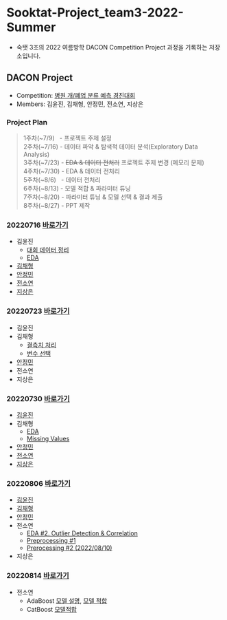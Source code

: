 # Sooktat-Project_team3-2022-Summer
- 숙탯 3조의 2022 여름방학 DACON Competition Project 과정을 기록하는 저장소입니다.


## DACON Project
- Competition: [병원 개/폐업 분류 예측 경진대회](https://dacon.io/competitions/official/9565/overview/description)
- Members: 김윤진, 김채형, 안정민, 전소연, 지상은

### Project Plan
> 1주차(~7/9)&nbsp;&nbsp;&nbsp;- 프로젝트 주제 설정  
> 2주차(~7/16) - 데이터 파악 & 탐색적 데이터 분석(Exploratory Data Analysis)  
> 3주차(~7/23) - ~~EDA & 데이터 전처리~~ 프로젝트 주제 변경 (메모리 문제)  
> 4주차(~7/30) - EDA & 데이터 전처리  
> 5주차(~8/6)&nbsp;&nbsp;&nbsp;- 데이터 전처리  
> 6주차(~8/13) - 모델 적합 & 파라미터 튜닝  
> 7주차(~8/20) - 파라미터 튜닝 & 모델 선택 & 결과 제출  
> 8주차(~8/27) - PPT 제작

### 20220716  [바로가기](https://github.com/SoYeonJ99/Hospital_Closure_Prediction/tree/main/ProjectCode/20220716)
- 김윤진  
  - [대회 데이터 정리](https://github.com/SoYeonJ99/Hospital_Closure_Prediction/tree/main/ProjectCode/20220716/데이터파악&EDA(feather파일)_윤진.ipynb)
  - [EDA](https://github.com/SoYeonJ99/Hospital_Closure_Prediction/tree/main/ProjectCode/20220716/AMEX_EDA_윤진.ipynb)
- [김채형](https://github.com/SoYeonJ99/Hospital_Closure_Prediction/blob/main/ProjectCode/20220716/EDA_chaehyounng.ipynb)
- [안정민](https://github.com/SoYeonJ99/Hospital_Closure_Prediction/blob/main/ProjectCode/20220716/0716_ajm_eda_sample.ipynb)
- [전소연](https://github.com/SoYeonJ99/Hospital_Closure_Prediction/blob/main/ProjectCode/20220716/EDA1_JSY.ipynb)
- [지상은]()


### 20220723  [바로가기](https://github.com/SoYeonJ99/Hospital_Closure_Prediction/tree/main/ProjectCode/20220723)
- 김윤진
- 김채형
  - [결측치 처리](https://github.com/SoYeonJ99/Hospital_Closure_Prediction/blob/main/ProjectCode/20220723/MissingValues_chaehyounng.ipynb)
  - [변수 선택](https://github.com/SoYeonJ99/Hospital_Closure_Prediction/blob/main/ProjectCode/20220723/FeatureSelection_chaehyounng.ipynb)
- [안정민](https://github.com/SoYeonJ99/Hospital_Closure_Prediction/blob/main/ProjectCode/20220723/0723_ajm_eda.ipynb)
- 전소연
- 지상은


### 20220730 [바로가기](https://github.com/SoYeonJ99/Hospital_Closure_Prediction/tree/main/ProjectCode/20220730)
- [김윤진](https://github.com/SoYeonJ99/Hospital_Closure_Prediction/blob/main/ProjectCode/20220730/eda&preprocess_YJ.ipynb)
- 김채형
  - [EDA](https://github.com/SoYeonJ99/Hospital_Closure_Prediction/blob/main/ProjectCode/20220730/hospital_%20EDA_chaehyounng.ipynb)
  - [Missing Values](https://github.com/SoYeonJ99/Hospital_Closure_Prediction/blob/main/ProjectCode/20220730/hospital_%20MissingValues_chaehyounng.ipynb)
- [안정민](https://github.com/SoYeonJ99/Hospital_Closure_Prediction/blob/main/ProjectCode/20220730/0730_ajm_EDA.ipynb)
- [전소연](https://github.com/SoYeonJ99/Hospital_Closure_Prediction/blob/main/ProjectCode/20220730/EDA_JSY.ipynb)
- [지상은](https://github.com/SoYeonJ99/Hospital_Closure_Prediction/blob/main/ProjectCode/20220730/0730.ipynb)


### 20220806  [바로가기](https://github.com/SoYeonJ99/Hospital_Closure_Prediction/tree/main/ProjectCode/20220806)
- [김윤진](https://github.com/SoYeonJ99/Hospital_Closure_Prediction/blob/main/ProjectCode/20220806/preprocessing_yj.ipynb)
- [김채형](https://github.com/SoYeonJ99/Hospital_Closure_Prediction/blob/main/ProjectCode/20220806/Preprocessing_chaehyounng.ipynb)
- [안정민](https://github.com/SoYeonJ99/Hospital_Closure_Prediction/blob/main/ProjectCode/20220806/0806_ajm_%EB%8D%B0%EC%9D%B4%ED%84%B0%EC%A0%84%EC%B2%98%EB%A6%AC.ipynb)
- 전소연
  - [EDA #2. Outlier Detection & Correlation](https://github.com/SoYeonJ99/Hospital_Closure_Prediction/blob/main/ProjectCode/20220806/EDA2_JSY.ipynb)
  - [Preprocessing #1](https://github.com/SoYeonJ99/Hospital_Closure_Prediction/blob/main/ProjectCode/20220806/Preprocessing1_JSY.ipynb)
  - [Prerocessing #2 (2022/08/10)](https://github.com/SoYeonJ99/Hospital_Closure_Prediction/blob/main/ProjectCode/20220810/Preprocessing2_JSY.ipynb)
- 지상은


### 20220814 [바로가기](https://github.com/SoYeonJ99/Hospital_Closure_Prediction/tree/main/ProjectCode/20220814)
- 전소연  
  + AdaBoost [모델 설명](https://velog.io/@beechwood/Adaboost), [모델 적합](https://github.com/SoYeonJ99/Hospital_Closure_Prediction/blob/main/ProjectCode/20220814/Adaboost_JSY.ipynb)  
  + CatBoost [모델적합](https://github.com/SoYeonJ99/Hospital_Closure_Prediction/blob/main/ProjectCode/20220814/Catboost_JSY.ipynb)
